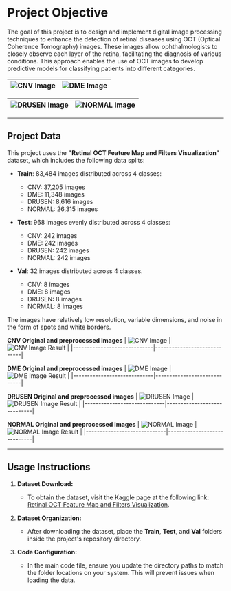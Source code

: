 # Project Objective

The goal of this project is to design and implement digital image processing techniques to enhance the detection of retinal diseases using OCT (Optical Coherence Tomography) images. These images allow ophthalmologists to closely observe each layer of the retina, facilitating the diagnosis of various conditions. This approach enables the use of OCT images to develop predictive models for classifying patients into different categories.

| ![CNV Image](img/CNV1.jpeg) | ![DME Image](img/DME2.jpeg) |
|-----------------------------|-----------------------------|

| ![DRUSEN Image](img/DRUSEN5.jpeg) | ![NORMAL Image](img/NORMAL4.jpeg) |
|-----------------------------|-----------------------------|

---

## Project Data

This project uses the **"Retinal OCT Feature Map and Filters Visualization"** dataset, which includes the following data splits:

- **Train**: 83,484 images distributed across 4 classes:
  - CNV: 37,205 images
  - DME: 11,348 images
  - DRUSEN: 8,616 images
  - NORMAL: 26,315 images

- **Test**: 968 images evenly distributed across 4 classes:
  - CNV: 242 images
  - DME: 242 images
  - DRUSEN: 242 images
  - NORMAL: 242 images

- **Val**: 32 images distributed across 4 classes.
  - CNV: 8 images
  - DME: 8 images
  - DRUSEN: 8 images
  - NORMAL: 8 images

The images have relatively low resolution, variable dimensions, and noise in the form of spots and white borders.

**CNV Original and preprocessed images**
| ![CNV Image](img/CNV.png) | ![CNV Image Result](img/CNV-Result.png) |
|-----------------------------|-----------------------------|

**DME Original and preprocessed images**
| ![DME Image](img/DME.png) | ![DME Image Result](img/DME-Result.png) |
|-----------------------------|-----------------------------|

**DRUSEN Original and preprocessed images**
| ![DRUSEN Image](img/DRUSEN.png) | ![DRUSEN Image Result](img/DRUSEN-Result.png) |
|-----------------------------|-----------------------------|

**NORMAL Original and preprocessed images**
| ![NORMAL Image](img/NORMAL.png) | ![NORMAL Image Result](img/NORMAL-Result.png) |
|-----------------------------|-----------------------------|

---

## Usage Instructions

1. **Dataset Download:**
   - To obtain the dataset, visit the Kaggle page at the following link: [Retinal OCT Feature Map and Filters Visualization](https://www.kaggle.com/code/justforgags/retinal-oct-feature-map-and-filters-visualization/input).

2. **Dataset Organization:**
   - After downloading the dataset, place the **Train**, **Test**, and **Val** folders inside the project's repository directory.

3. **Code Configuration:**
   - In the main code file, ensure you update the directory paths to match the folder locations on your system. This will prevent issues when loading the data.

